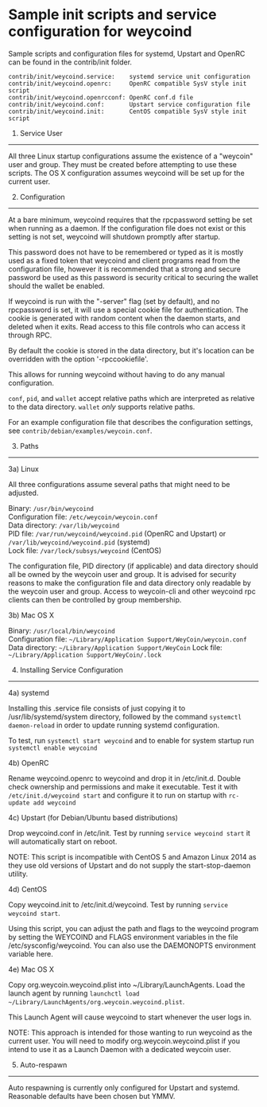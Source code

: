 Sample init scripts and service configuration for weycoind
==========================================================

Sample scripts and configuration files for systemd, Upstart and OpenRC
can be found in the contrib/init folder.

    contrib/init/weycoind.service:    systemd service unit configuration
    contrib/init/weycoind.openrc:     OpenRC compatible SysV style init script
    contrib/init/weycoind.openrcconf: OpenRC conf.d file
    contrib/init/weycoind.conf:       Upstart service configuration file
    contrib/init/weycoind.init:       CentOS compatible SysV style init script

1. Service User
---------------------------------

All three Linux startup configurations assume the existence of a "weycoin" user
and group.  They must be created before attempting to use these scripts.
The OS X configuration assumes weycoind will be set up for the current user.

2. Configuration
---------------------------------

At a bare minimum, weycoind requires that the rpcpassword setting be set
when running as a daemon.  If the configuration file does not exist or this
setting is not set, weycoind will shutdown promptly after startup.

This password does not have to be remembered or typed as it is mostly used
as a fixed token that weycoind and client programs read from the configuration
file, however it is recommended that a strong and secure password be used
as this password is security critical to securing the wallet should the
wallet be enabled.

If weycoind is run with the "-server" flag (set by default), and no rpcpassword is set,
it will use a special cookie file for authentication. The cookie is generated with random
content when the daemon starts, and deleted when it exits. Read access to this file
controls who can access it through RPC.

By default the cookie is stored in the data directory, but it's location can be overridden
with the option '-rpccookiefile'.

This allows for running weycoind without having to do any manual configuration.

`conf`, `pid`, and `wallet` accept relative paths which are interpreted as
relative to the data directory. `wallet` *only* supports relative paths.

For an example configuration file that describes the configuration settings,
see `contrib/debian/examples/weycoin.conf`.

3. Paths
---------------------------------

3a) Linux

All three configurations assume several paths that might need to be adjusted.

Binary:              `/usr/bin/weycoind`  
Configuration file:  `/etc/weycoin/weycoin.conf`  
Data directory:      `/var/lib/weycoind`  
PID file:            `/var/run/weycoind/weycoind.pid` (OpenRC and Upstart) or `/var/lib/weycoind/weycoind.pid` (systemd)  
Lock file:           `/var/lock/subsys/weycoind` (CentOS)  

The configuration file, PID directory (if applicable) and data directory
should all be owned by the weycoin user and group.  It is advised for security
reasons to make the configuration file and data directory only readable by the
weycoin user and group.  Access to weycoin-cli and other weycoind rpc clients
can then be controlled by group membership.

3b) Mac OS X

Binary:              `/usr/local/bin/weycoind`  
Configuration file:  `~/Library/Application Support/WeyCoin/weycoin.conf`  
Data directory:      `~/Library/Application Support/WeyCoin`
Lock file:           `~/Library/Application Support/WeyCoin/.lock`

4. Installing Service Configuration
-----------------------------------

4a) systemd

Installing this .service file consists of just copying it to
/usr/lib/systemd/system directory, followed by the command
`systemctl daemon-reload` in order to update running systemd configuration.

To test, run `systemctl start weycoind` and to enable for system startup run
`systemctl enable weycoind`

4b) OpenRC

Rename weycoind.openrc to weycoind and drop it in /etc/init.d.  Double
check ownership and permissions and make it executable.  Test it with
`/etc/init.d/weycoind start` and configure it to run on startup with
`rc-update add weycoind`

4c) Upstart (for Debian/Ubuntu based distributions)

Drop weycoind.conf in /etc/init.  Test by running `service weycoind start`
it will automatically start on reboot.

NOTE: This script is incompatible with CentOS 5 and Amazon Linux 2014 as they
use old versions of Upstart and do not supply the start-stop-daemon utility.

4d) CentOS

Copy weycoind.init to /etc/init.d/weycoind. Test by running `service weycoind start`.

Using this script, you can adjust the path and flags to the weycoind program by
setting the WEYCOIND and FLAGS environment variables in the file
/etc/sysconfig/weycoind. You can also use the DAEMONOPTS environment variable here.

4e) Mac OS X

Copy org.weycoin.weycoind.plist into ~/Library/LaunchAgents. Load the launch agent by
running `launchctl load ~/Library/LaunchAgents/org.weycoin.weycoind.plist`.

This Launch Agent will cause weycoind to start whenever the user logs in.

NOTE: This approach is intended for those wanting to run weycoind as the current user.
You will need to modify org.weycoin.weycoind.plist if you intend to use it as a
Launch Daemon with a dedicated weycoin user.

5. Auto-respawn
-----------------------------------

Auto respawning is currently only configured for Upstart and systemd.
Reasonable defaults have been chosen but YMMV.
